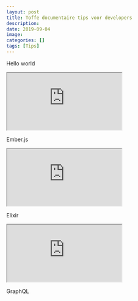 ```yaml
---
layout: post
title: Toffe documentaire tips voor developers
description: 
date: 2019-09-04
image:
categories: []
tags: [Tips]
---
```


Hello world

<div class="embed-responsive embed-responsive-16by9">
  <iframe class="embed-responsive-item" src="https://www.youtube.com/embed/Cvz-9ccflKQ"></iframe>
</div>

Ember.js

<div class="embed-responsive embed-responsive-16by9">
  <iframe class="embed-responsive-item" src="https://www.youtube.com/embed/lxYFOM3UJzo"></iframe>
</div>

Elixir

<div class="embed-responsive embed-responsive-16by9">
  <iframe class="embed-responsive-item" src="https://www.youtube.com/embed/783ccP__No8"></iframe>
</div>

GraphQL